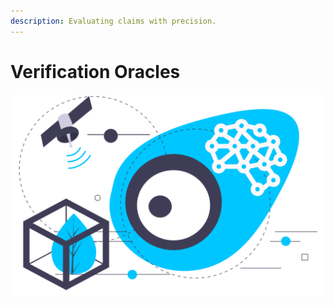 ```yaml
---
description: Evaluating claims with precision.
---
```


# Verification Oracles

![Oracles use data from attestations, sensors &amp; transactions to evaluate claims](../../../.gitbook/assets/oracle.svg)



